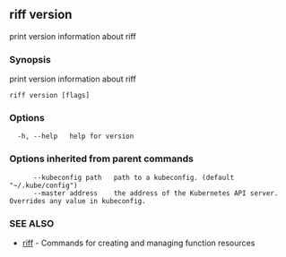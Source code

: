 ## riff version

print version information about riff

### Synopsis

print version information about riff

```
riff version [flags]
```

### Options

```
  -h, --help   help for version
```

### Options inherited from parent commands

```
      --kubeconfig path   path to a kubeconfig. (default "~/.kube/config")
      --master address    the address of the Kubernetes API server. Overrides any value in kubeconfig.
```

### SEE ALSO

* [riff](riff.md)	 - Commands for creating and managing function resources

